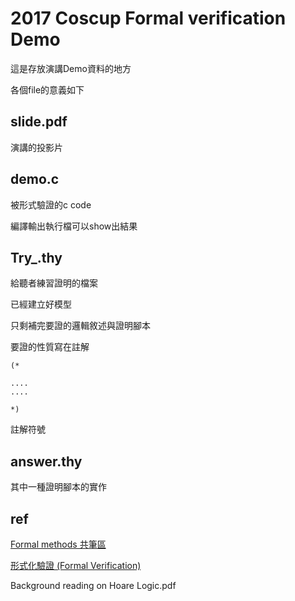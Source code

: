 # 2017 Coscup Formal verification Demo


這是存放演講Demo資料的地方


各個file的意義如下


## slide.pdf

演講的投影片

## demo.c

被形式驗證的c code

編譯輸出執行檔可以show出結果

## Try_.thy

給聽者練習證明的檔案

已經建立好模型

只剩補完要證的邏輯敘述與證明腳本

要證的性質寫在註解

```
(*

....
....

*)
```

註解符號

## answer.thy

其中一種證明腳本的實作

## ref

[Formal methods 共筆區](https://hackmd.io/MwMwpiBMBGDGkFoCcATALChaCM2AcCeArJNggAyqwDs01k15aaQA)


[形式化驗證 (Formal Verification)](https://hackmd.io/s/H1xxp3pF0)

Background reading on Hoare Logic.pdf

